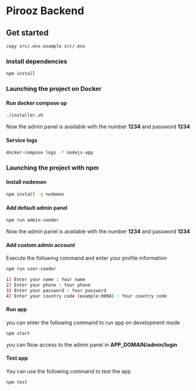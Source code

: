 # Pirooz Backend

## Get started
````bash
copy src/.env.example src/.env
````
### Install dependencies
````bash
npm install
````
### Launching the project on Docker
#### Run docker compose up
````bash
./installer.sh
````
Now the admin panel is available with the number ****1234**** and password ****1234****
#### Service logs
````bash
docker-compose logs -f nodejs-app
````
### Launching the project with npm

#### Install nodemon
````bash
npm install -g nodemon
````
####  Add default admin panel
````bash
npm run admin-seeder
````
Now the admin panel is available with the number ****1234**** and password ****1234****

####  Add custom admin account
Execute the following command and enter your profile information
````bash
npm run user-seeder

1) Enter your name : Your name
2) Enter your phone : Your phone
3) Enter your password : Your password
4) Enter your country code (example:0098) : Your country code
````
####  Run app
you can enter the following command to run app on development mode
````bash
npm start
````
you can Now access to the admin panel in ****APP_DOMAIN/admin/login****

####  Test app
You can use the following command to test the app
````bash
npm test
````